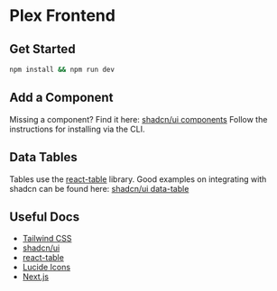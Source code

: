 # Plex Frontend

## Get Started

```bash
npm install && npm run dev
```

## Add a Component

Missing a component? Find it here: [shadcn/ui components](https://ui.shadcn.com/docs/components)
Follow the instructions for installing via the CLI.

## Data Tables

Tables use the [react-table](https://react-table.tanstack.com/) library. Good examples on integrating with shadcn can be found here: [shadcn/ui data-table](https://ui.shadcn.com/docs/components/data-table)

## Useful Docs

- [Tailwind CSS](https://tailwindcss.com/docs)
- [shadcn/ui](https://ui.shadcn.com/docs)
- [react-table](https://react-table.tanstack.com/)
- [Lucide Icons](https://lucide.dev/icons/)
- [Next.js](https://nextjs.org/docs/getting-started)
